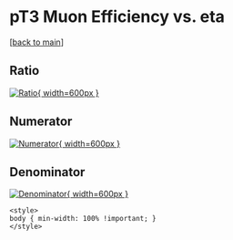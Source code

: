 # pT3 Muon Efficiency vs. eta

[[back to main](./)]



## Ratio

[![Ratio](../mtv/var/pT3_13_eff_eta.png){ width=600px }](../mtv/var/pT3_13_eff_eta.pdf)

## Numerator

[![Numerator](../mtv/num/pT3_13_eff_eta_num.png){ width=600px }](../mtv/num/pT3_13_eff_eta_num.pdf)

## Denominator

[![Denominator](../mtv/den/pT3_13_eff_eta_den.png){ width=600px }](../mtv/den/pT3_13_eff_eta_den.pdf)


``` {=html}
<style>
body { min-width: 100% !important; }
</style>
```
